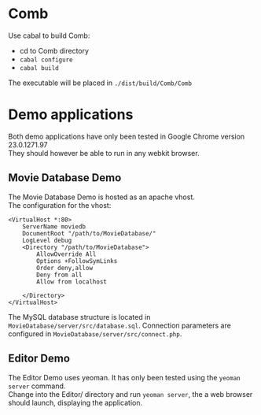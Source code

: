 Comb
====
Use cabal to build Comb:
* cd to Comb directory
* `cabal configure`
* `cabal build`

The executable will be placed in `./dist/build/Comb/Comb`

Demo applications
=================
Both demo applications have only been tested in Google Chrome version 23.0.1271.97  
They should however be able to run in any webkit browser.

Movie Database Demo
-------------------
The Movie Database Demo is hosted as an apache vhost.  
The configuration for the vhost:
```
<VirtualHost *:80>
    ServerName moviedb
    DocumentRoot "/path/to/MovieDatabase/"
    LogLevel debug
    <Directory "/path/to/MovieDatabase">
        AllowOverride All
        Options +FollowSymLinks
        Order deny,allow
        Deny from all
        Allow from localhost
        
    </Directory>
</VirtualHost>
```

The MySQL database structure is located in `MovieDatabase/server/src/database.sql`.
Connection parameters are configured in `MovieDatabase/server/src/connect.php`.

Editor Demo
-----------
The Editor Demo uses yeoman. It has only been tested using the `yeoman server` command.  
Change into the Editor/ directory and run `yeoman server`, the a web browser should launch,
displaying the application.
